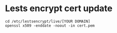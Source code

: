 # Lests encrypt cert update 

```
cd /etc/lestsencrypt/live/[YOUR DOMAIN]
openssl x509 -enddate -noout -in cert.pem
```
